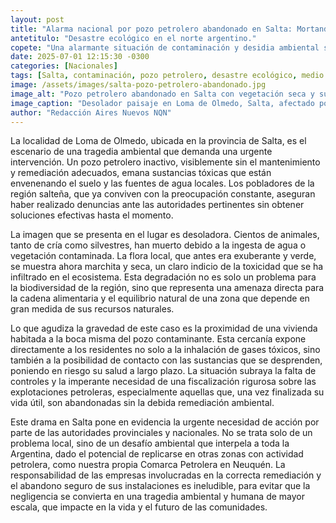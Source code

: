 ```yaml
---
layout: post
title: "Alarma nacional por pozo petrolero abandonado en Salta: Mortandad de animales y ecosistema envenenado a metros de viviendas."
antetitulo: "Desastre ecológico en el norte argentino."
copete: "Una alarmante situación de contaminación y desidia ambiental se vive en Loma de Olmedo, Salta, donde un pozo petrolero abandonado está generando un desastre ecológico de proporciones. Vecinos de la zona denuncian la muerte de cientos de animales y una evidente degradación del entorno natural, con vegetación que antes era verde ahora completamente seca, todo ello a pocos metros de viviendas habitadas, lo que enciende las alarmas en materia de control ambiental a nivel nacional."
date: 2025-07-01 12:15:30 -0300
categories: [Nacionales]
tags: [Salta, contaminación, pozo petrolero, desastre ecológico, medio ambiente, Vaca Muerta, norte argentino]
image: /assets/images/salta-pozo-petrolero-abandonado.jpg
image_alt: "Pozo petrolero abandonado en Salta con vegetación seca y suelo contaminado"
image_caption: "Desolador paisaje en Loma de Olmedo, Salta, afectado por un pozo petrolero inactivo."
author: "Redacción Aires Nuevos NQN"
---
```


La localidad de Loma de Olmedo, ubicada en la provincia de Salta, es el escenario de una tragedia ambiental que demanda una urgente intervención. Un pozo petrolero inactivo, visiblemente sin el mantenimiento y remediación adecuados, emana sustancias tóxicas que están envenenando el suelo y las fuentes de agua locales. Los pobladores de la región salteña, que ya conviven con la preocupación constante, aseguran haber realizado denuncias ante las autoridades pertinentes sin obtener soluciones efectivas hasta el momento.

La imagen que se presenta en el lugar es desoladora. Cientos de animales, tanto de cría como silvestres, han muerto debido a la ingesta de agua o vegetación contaminada. La flora local, que antes era exuberante y verde, se muestra ahora marchita y seca, un claro indicio de la toxicidad que se ha infiltrado en el ecosistema. Esta degradación no es solo un problema para la biodiversidad de la región, sino que representa una amenaza directa para la cadena alimentaria y el equilibrio natural de una zona que depende en gran medida de sus recursos naturales.

Lo que agudiza la gravedad de este caso es la proximidad de una vivienda habitada a la boca misma del pozo contaminante. Esta cercanía expone directamente a los residentes no solo a la inhalación de gases tóxicos, sino también a la posibilidad de contacto con las sustancias que se desprenden, poniendo en riesgo su salud a largo plazo. La situación subraya la falta de controles y la imperante necesidad de una fiscalización rigurosa sobre las explotaciones petroleras, especialmente aquellas que, una vez finalizada su vida útil, son abandonadas sin la debida remediación ambiental.

Este drama en Salta pone en evidencia la urgente necesidad de acción por parte de las autoridades provinciales y nacionales. No se trata solo de un problema local, sino de un desafío ambiental que interpela a toda la Argentina, dado el potencial de replicarse en otras zonas con actividad petrolera, como nuestra propia Comarca Petrolera en Neuquén. La responsabilidad de las empresas involucradas en la correcta remediación y el abandono seguro de sus instalaciones es ineludible, para evitar que la negligencia se convierta en una tragedia ambiental y humana de mayor escala, que impacte en la vida y el futuro de las comunidades.
